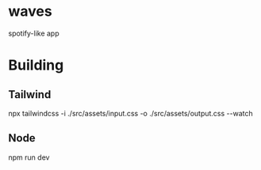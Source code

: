 # waves
 spotify-like app


# Building
## Tailwind
npx tailwindcss -i ./src/assets/input.css -o ./src/assets/output.css --watch

## Node
npm run dev